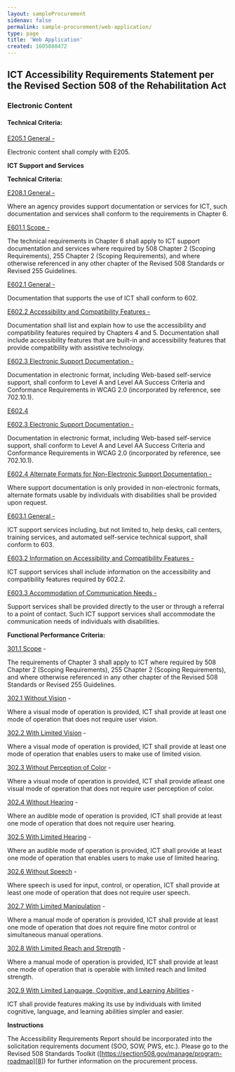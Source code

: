 ```yaml
---
layout: sampleProcurement 
sidenav: false 
permalink: sample-procurement/web-application/
type: page
title: 'Web Application'
created: 1605888472
---
```


## **ICT Accessibility Requirements Statement per the Revised Section 508 of the Rehabilitation Act**

### **Electronic Content**

#### **Technical Criteria:**

[E205.1 General -][1]

Electronic content shall comply with E205.

**ICT Support and Services**

**Technical Criteria:**

[E208.1 General -][2]

Where an agency provides support documentation or services for ICT, such documentation and services shall conform to the requirements in Chapter 6.

[E601.1 Scope -][2]

The technical requirements in Chapter 6 shall apply to ICT support documentation and services where required by 508 Chapter 2 (Scoping Requirements), 255 Chapter 2 (Scoping Requirements), and where otherwise referenced in any other chapter of the Revised 508 Standards or Revised 255 Guidelines.

[E602.1 General -][3]

Documentation that supports the use of ICT shall conform to 602.

[E602.2 Accessibility and Compatibility Features -][3]

Documentation shall list and explain how to use the accessibility and compatibility features required by Chapters 4 and 5. Documentation shall include accessibility features that are built-in and accessibility features that provide compatibility with assistive technology.

[E602.3 Electronic Support Documentation -][4]

Documentation in electronic format, including Web-based self-service support, shall conform to Level A and Level AA Success Criteria and Conformance Requirements in WCAG 2.0 (incorporated by reference, see 702.10.1).

[E602.4][3]

[E602.3 Electronic Support Documentation -][4]

Documentation in electronic format, including Web-based self-service support, shall conform to Level A and Level AA Success Criteria and Conformance Requirements in WCAG 2.0 (incorporated by reference, see 702.10.1).

[E602.4 Alternate Formats for Non-Electronic Support Documentation -][4]

Where support documentation is only provided in non-electronic formats, alternate formats usable by individuals with disabilities shall be provided upon request.

[E603.1 General -][5]

ICT support services including, but not limited to, help desks, call centers, training services, and automated self-service technical support, shall conform to 603.

[E603.2 Information on Accessibility and Compatibility Features -][5]

ICT support services shall include information on the accessibility and compatibility features required by 602.2.

[E603.3 Accommodation of Communication Needs -][5]

Support services shall be provided directly to the user or through a referral to a point of contact. Such ICT support services shall accommodate the communication needs of individuals with disabilities.

  


**Functional Performance Criteria:**

[301.1 Scope][6] -

The requirements of Chapter 3 shall apply to ICT where required by 508 Chapter 2 (Scoping Requirements), 255 Chapter 2 (Scoping Requirements), and where otherwise referenced in any other chapter of the Revised 508 Standards or Revised 255 Guidelines.

[302.1 Without Vision][7] -

Where a visual mode of operation is provided, ICT shall provide at least one mode of operation that does not require user vision.

[302.2 With Limited Vision][7] -

Where a visual mode of operation is provided, ICT shall provide at least one mode of operation that enables users to make use of limited vision.

[302.3 Without Perception of Color][7] -

Where a visual mode of operation is provided, ICT shall provide atleast one visual mode of operation that does not require user perception of color.

[302.4 Without Hearing][7] -

Where an audible mode of operation is provided, ICT shall provide at least one mode of operation that does not require user hearing.

[302.5 With Limited Hearing][7] -

Where an audible mode of operation is provided, ICT shall provide at least one mode of operation that enables users to make use of limited hearing.

[302.6 Without Speech][7] -

Where speech is used for input, control, or operation, ICT shall provide at least one mode of operation that does not require user speech.

[302.7 With Limited Manipulation][7] -

Where a manual mode of operation is provided, ICT shall provide at least one mode of operation that does not require fine motor control or simultaneous manual operations.

[302.8 With Limited Reach and Strength][7] -

Where a manual mode of operation is provided, ICT shall provide at least one mode of operation that is operable with limited reach and limited strength.

[302.9 With Limited Language, Cognitive, and Learning Abilities][7] -

ICT shall provide features making its use by individuals with limited cognitive, language, and learning abilities simpler and easier.

  


**Instructions**

The Accessibility Requirements Report should be incorporated into the solicitation requirements document (SOO, SOW, PWS, etc.). Please go to the Revised 508 Standards Toolkit ([https://section508.gov/manage/program-roadmap][8]) for further information on the procurement process.

 [1]: {{site.baseurl}}/ict-accessibility#e205_1_general
 [2]: {{site.baseurl}}/ict-accessibility#e208_1_general
 [3]: {{site.baseurl}}/ict-accessibility#e602_1_general
 [4]: {{site.baseurl}}/ict-accessibility#e602_3__e602_4
 [5]: {{site.baseurl}}/ict-accessibility#e603_1__e603_2__e603_3
 [6]: {{site.baseurl}}/ict-accessibility#e301_1
 [7]: {{site.baseurl}}/ict-accessibility#e302_1
 [8]: {{site.baseurl}}/manage/program-roadmap